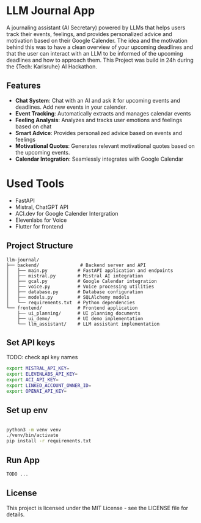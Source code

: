 # LLM Journal App
A journaling assistant (AI Secretary) powered by LLMs that helps users track their events, feelings, and provides personalized advice and motivation based on their Google Calender. 
The idea and the motivation behind this was to have a clean overview of your upcoming deadlines and that the user can interact with an LLM to be informed of the upcoming deadlines and how to approach them.
This Project was build in 24h during the {Tech: Karlsruhe} AI Hackathon.

## Features
- **Chat System**: Chat with an AI and ask it for upcoming events and deadlines. Add new events in your calender.
- **Event Tracking**: Automatically extracts and manages calendar events
- **Feeling Analysis**: Analyzes and tracks user emotions and feelings based on chat
- **Smart Advice**: Provides personalized advice based on events and feelings
- **Motivational Quotes**: Generates relevant motivational quotes based on the upcoming events.
- **Calendar Integration**: Seamlessly integrates with Google Calendar

# Used Tools
- FastAPI
- Mistral, ChatGPT API
- ACI.dev for Google Calender Intergration
- Elevenlabs for Voice
- Flutter for frontend

## Project Structure

```
llm-journal/
├── backend/               # Backend server and API
│   ├── main.py           # FastAPI application and endpoints
│   ├── mistral.py        # Mistral AI integration
│   ├── gcal.py           # Google Calendar integration
│   ├── voice.py          # Voice processing utilities
│   ├── database.py       # Database configuration
│   ├── models.py         # SQLAlchemy models
│   └── requirements.txt  # Python dependencies
└── frontend/             # Frontend application
    ├── ui_planning/      # UI planning documents
    ├── ui_demo/          # UI demo implementation
    └── llm_assistant/    # LLM assistant implementation
```

## Set API keys

TODO: check api key names
``` bash
export MISTRAL_API_KEY=
export ELEVENLABS_API_KEY=
export ACI_API_KEY=
export LINKED_ACCOUNT_OWNER_ID=
export OPENAI_API_KEY=
```

## Set up env
``` bash

python3 -m venv venv
./venv/bin/activate
pip install -r requirements.txt
```

## Run App
``` bash
TODO ...
```




## License

This project is licensed under the MIT License - see the LICENSE file for details.